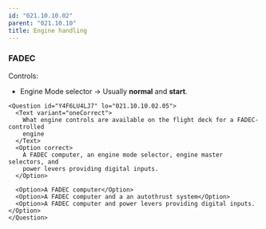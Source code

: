 ```yaml
---
id: "021.10.10.02"
parent: "021.10.10"
title: Engine handling
---
```


### FADEC

Controls:

- Engine Mode selector -> Usually **normal** and **start**.

```tsx
<Question id="Y4F6LU4LJ7" lo="021.10.10.02.05">
  <Text variant="oneCorrect">
    What engine controls are available on the flight deck for a FADEC-controlled
    engine
  </Text>
  <Option correct>
    A FADEC computer, an engine mode selector, engine master selectors, and
    power levers providing digital inputs.
  </Option>

  <Option>A FADEC computer</Option>
  <Option>A FADEC computer and a an autothrust system</Option>
  <Option>A FADEC computer and power levers providing digital inputs.</Option>
</Question>
```
